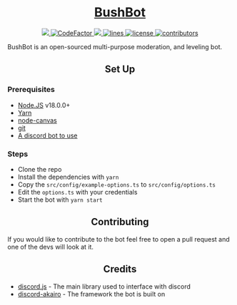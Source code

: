 <!-- markdownlint-disable-file MD010 MD033 MD041 -->

<a href="https://discord.com/api/oauth2/authorize?client_id=767478359348740148&permissions=5368709119918&scope=bot%20applications.commands">
    <h1 align="center">BushBot</h1>
</a>

<div align="center">
    <!-- lint -->
    <a href="https://github.com/NotEnoughUpdates/bush-bot/actions">
        <img src="https://img.shields.io/github/workflow/status/NotEnoughUpdates/bush-bot/lint/master?style=normal" target="_blank">
    </a>
    <!-- code factor -->
    <a href="https://www.codefactor.io/repository/github/notenoughupdates/bush-bot">
        <img src="https://www.codefactor.io/repository/github/notenoughupdates/bush-bot/badge" alt="CodeFactor" />
    </a>
    <!-- language -->
    <a href="https://github.com/NotEnoughUpdates/bush-bot/">
        <img src="https://img.shields.io/github/languages/top/NotEnoughUpdates/bush-bot?&color=informational&logo=GitHub">
    </a>
    <!-- lines -->
    <a href="https://github.com/NotEnoughUpdates/bush-bot/graphs/code-frequency" target="_blank">
        <img src="https://img.shields.io/tokei/lines/github/NotEnoughUpdates/bush-bot?label=lines&color=informational&logo=GitHub" alt="lines">
    </a>
    <!-- license -->
    <a href="https://github.com/NotEnoughUpdates/bush-bot/blob/master/LICENSE" target="_blank">
        <img src="https://img.shields.io/badge/license-CC--BY--NC--SA--4.0-informational?logo=GitHub" alt="license">
    </a>
    <!-- contributors -->
    <a href="https://github.com/NotEnoughUpdates/bush-bot/graphs/contributors" target="_blank">
        <img src="https://img.shields.io/github/contributors/NotEnoughUpdates/bush-bot?color=informational&logo=GitHub" alt="contributors">
    </a>
    <!-- TODO: guild count and invite -->
    <!-- <a href="https://discord.gg/moulberry" target="_blank">
        <img src="https://img.shields.io/discord/516977525906341928?label=discord&color=informational&logo=Discord&logoColor=FFFFFF" alt="discord">
    </a> -->
</div>

BushBot is an open-sourced multi-purpose moderation, and leveling bot.

<h2 align="center">Set Up</h2>

<h3>Prerequisites</h3>

- <a href="https://nodejs.org/en/">Node.JS</a> v18.0.0+
- <a href="https://yarnpkg.com/getting-started/install">Yarn</a>
- <a href="https://github.com/Automattic/node-canvas/wiki/Installation:-Windows">node-canvas</a>
- <a href="https://git-scm.com/">git</a>
- <a href="https://discord.com/developers/applications">A discord bot to use</a>

<h3>Steps</h3>

- Clone the repo
- Install the dependencies with `yarn`
- Copy the `src/config/example-options.ts` to `src/config/options.ts`
- Edit the `options.ts` with your credentials
- Start the bot with `yarn start`

<h2 align="center">Contributing</h2>
If you would like to contribute to the bot feel free to open a pull request and one of the devs will look at it.

<h2 align="center">Credits</h2>

- <a href="https://discord.js.org/">discord.js</a> - The main library used to interface with discord
- <a href="https://discord-akairo.github.io/">discord-akairo</a> - The framework the bot is built on
